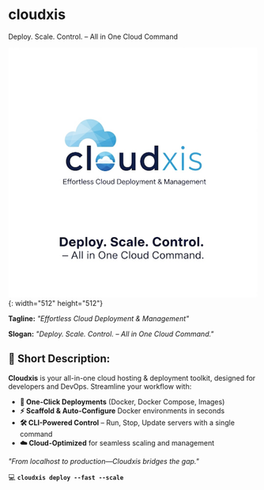 # cloudxis
Deploy. Scale. Control. – All in One Cloud Command

[![Cloudxis Logo](cloudxis.png)](https://github.com/yourusername/cloudxis/blob/main/cloudxis.png "Click to view full size"){: width="512" height="512"}

**Tagline:** *"Effortless Cloud Deployment & Management"*  

**Slogan:** *"Deploy. Scale. Control. – All in One Cloud Command."*  

## 🚀 **Short Description:**  
**Cloudxis** is your all-in-one cloud hosting & deployment toolkit, designed for developers and DevOps. Streamline your workflow with:  

- **🚀 One-Click Deployments** (Docker, Docker Compose, Images)  
- **⚡ Scaffold & Auto-Configure** Docker environments in seconds  
- **🛠️ CLI-Powered Control** – Run, Stop, Update servers with a single command  
- **☁️ Cloud-Optimized** for seamless scaling and management  

*"From localhost to production—Cloudxis bridges the gap."*  

💻 **`cloudxis deploy --fast --scale`**  
